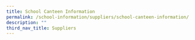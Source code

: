 ```yaml
---
title: School Canteen Information
permalink: /school-information/suppliers/school-canteen-information/
description: ""
third_nav_title: Suppliers
---
```

